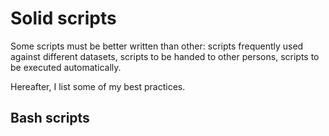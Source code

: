 # Solid scripts

Some scripts must be better written than other: scripts frequently used against different datasets, scripts to be handed to other persons, scripts to be executed automatically.

Hereafter, I list some of my best practices.


## Bash scripts
